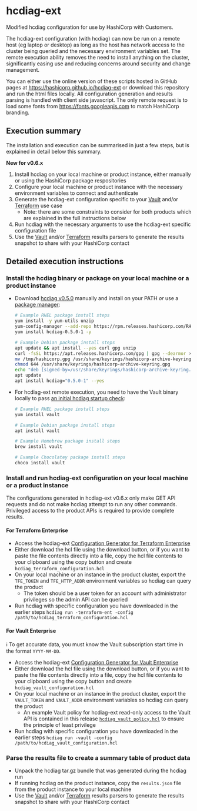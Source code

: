 # hcdiag-ext

Modified hcdiag configuration for use by HashiCorp with Customers.

The hcdiag-ext configuration (with hcdiag) can now be run on a remote host (eg laptop or desktop) as long as the host has network access to the cluster being queried and the necessary environment variables set. The remote execution ability removes the need to install anything on the cluster, significantly easing use and reducing concerns around security and change management.

You can either use the online version of these scripts hosted in GitHub pages at https://hashicorp.github.io/hcdiag-ext or download this repository and run the html files locally. All configuration generation and results parsing is handled with client side javascript. The only remote request is to load some fonts from https://fonts.googleapis.com to match HashiCorp branding.

## Execution summary

The installation and execution can be summarised in just a few steps, but is explained in detail below this summary.

**New for v0.6.x**

1. Install hcdiag on your local machine or product instance, either manually or using the HashiCorp package respositories
1. Configure your local machine or product instance with the necessary environment variables to connect and authenticate
1. Generate the hcdiag-ext configuration specific to your [Vault](vault-ent-configuration.html) and/or [Terraform](terraform-ent-configuration.html) use case
    - Note: there are some constraints to consider for both products which are explained in the full instructions below
1. Run hcdiag with the necessary arguments to use the hcdiag-ext specific configuration file
1. Use the [Vault](vault-ent-parser.html) and/or [Terraform](terraform-ent-parser.html) results parsers to generate the results snapshot to share with your HashiCorp contact

## Detailed execution instructions

### Install the hcdiag binary or package on your local machine or a product instance

- Download [hcdiag v0.5.0](https://releases.hashicorp.com/hcdiag/0.5.0/) manually and install on your PATH _or_ use a [package manager](https://www.hashicorp.com/official-packaging-guide):

  ```sh
  # Example RHEL package install steps
  yum install -y yum-utils unzip
  yum-config-manager --add-repo https://rpm.releases.hashicorp.com/RHEL/hashicorp.repo
  yum install hcdiag-0.5.0-1 -y
  ```
  
  ```sh
  # Example Debian package install steps
  apt update && apt install --yes curl gpg unzip
  curl -fsSL https://apt.releases.hashicorp.com/gpg | gpg --dearmor > /tmp/hashicorp.gpg
  mv /tmp/hashicorp.gpg /usr/share/keyrings/hashicorp-archive-keyring.gpg
  chmod 644 /usr/share/keyrings/hashicorp-archive-keyring.gpg
  echo "deb [signed-by=/usr/share/keyrings/hashicorp-archive-keyring.gpg] https://apt.releases.hashicorp.com $(lsb_release -cs) main" | tee /etc/apt/sources.list.d/hashicorp.list
  apt update
  apt install hcdiag="0.5.0-1" --yes
  ```

- For hcdiag-ext remote execution, you need to have the Vault binary locally to pass [an initial hcdiag startup check](https://github.com/hashicorp/hcdiag/blob/v0.5.0/agent/agent.go#L443-L467):

  ```sh
  # Example RHEL package install steps
  yum install vault
  ```

  ```sh
  # Example Debian package install steps
  apt install vault
  ```
  
  ```sh
  # Example Homebrew package install steps
  brew install vault
  ```
  
  ```sh
  # Example Chocolatey package install steps
  choco install vault
  ```

### Install and run hcdiag-ext configuration on your local machine or a product instance

The configurations generated in hcdiag-ext v0.6.x only make GET API requests and do not make hcdiag attempt to run any other commands. Privileged access to the product APIs is required to provide complete results.

#### For Terraform Enterprise
  
- Access the hcdiag-ext [Configuration Generator for Terraform Enterprise](https://hashicorp.github.io/hcdiag-ext/terraform-ent-configuration.html)
- Either download the hcl file using the download button, or if you want to paste the file contents directly into a file, copy the hcl file contents to your clipboard using the copy button and create `hcdiag_terraform_configuration.hcl`
- On your local machine or an instance in the product cluster, export the `TFE_TOKEN` and `TFE_HTTP_ADDR` environment variables so hcdiag can query the product
  - The token should be a user token for an account with administrator privileges so the admin API can be queried
- Run hcdiag with specific configuration you have downloaded in the earlier steps `hcdiag run -terraform-ent -config /path/to/hcdiag_terraform_configuration.hcl`


#### For Vault Enterprise

ℹ️ To get accurate data, you must know the Vault subscription start time in the format `YYYY-MM-DD`.

- Access the hcdiag-ext [Configuration Generator for Vault Enterprise](https://hashicorp.github.io/hcdiag-ext/vault-ent-configuration.html)
- Either download the hcl file using the download button, or if you want to paste the file contents directly into a file, copy the hcl file contents to your clipboard using the copy button and create `hcdiag_vault_configuration.hcl`
- On your local machine or an instance in the product cluster, export the `VAULT_TOKEN` and `VAULT_ADDR` environment variables so hcdiag can query the product
  - An example Vault policy for hcdiag-ext read-only access to the Vault API is contained in this release [`hcdiag_vault_policy.hcl`](hcdiag_vault_policy.hcl) to ensure the principle of least privilege
- Run hcdiag with specific configuration you have downloaded in the earlier steps `hcdiag run -vault -config /path/to/hcdiag_vault_configuration.hcl`

### Parse the results file to create a summary table of product data

- Unpack the hcdiag tar.gz bundle that was generated during the hcdiag run
- If running hcdiag on the product instance, copy the `results.json` file from the product instance to your local machine
- Use the [Vault](vault-ent-parser.html) and/or [Terraform](terraform-ent-parser.html) results parsers to generate the results snapshot to share with your HashiCorp contact
